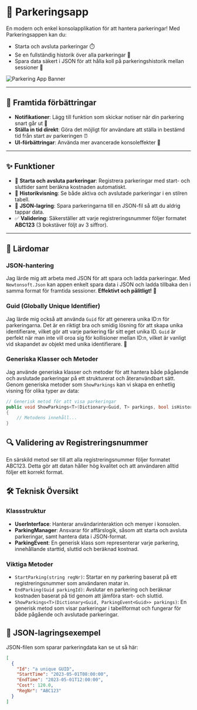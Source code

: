 # 🚗 Parkeringsapp

En modern och enkel konsolapplikation för att hantera parkeringar! Med Parkeringsappen kan du:

- Starta och avsluta parkeringar ⏱️
- Se en fullständig historik över alla parkeringar 📜
- Spara data säkert i JSON för att hålla koll på parkeringshistorik mellan sessioner 💾

![Parkering App Banner](link_till_din_banner_bild.gif) <!-- Banner-bild eller GIF här -->

---

## 💬 Framtida förbättringar

- **Notifikationer**: Lägg till funktion som skickar notiser när din parkering snart går ut 📲
- **Ställa in tid direkt**: Göra det möjligt för användare att ställa in bestämd tid från start av parkeringen ⏰
- **UI-förbättringar**: Använda mer avancerade konsoleffekter 🎨

---

## ✨ Funktioner

- 🚗 **Starta och avsluta parkeringar**: Registrera parkeringar med start- och sluttider samt beräkna kostnaden automatiskt.
- 📜 **Historikvisning**: Se både aktiva och avslutade parkeringar i en stilren tabell.
- 💾 **JSON-lagring**: Spara parkeringarna till en JSON-fil så att du aldrig tappar data.
- ✅ **Validering**: Säkerställer att varje registreringsnummer följer formatet **ABC123** (3 bokstäver följt av 3 siffror).

---

## 🧠 Lärdomar

### JSON-hantering
Jag lärde mig att arbeta med JSON för att spara och ladda parkeringar. Med `Newtonsoft.Json` kan appen enkelt spara data i JSON och ladda tillbaka den i samma format för framtida sessioner. **Effektivt och pålitligt!** 📂

### Guid (Globally Unique Identifier)
Jag lärde mig också att använda `Guid` för att generera unika ID:n för parkeringarna. Det är en riktigt bra och smidig lösning för att skapa unika identifierare, vilket gör att varje parkering får sitt eget unika ID. `Guid` är perfekt när man inte vill oroa sig för kollisioner mellan ID:n, vilket är vanligt vid skapandet av objekt med unika identifierare. 🔑


### Generiska Klasser och Metoder
Jag använde generiska klasser och metoder för att hantera både pågående och avslutade parkeringar på ett strukturerat och återanvändbart sätt. Genom generiska metoder som `ShowParkings` kan vi skapa en enhetlig visning för olika typer av data:

```csharp
// Generisk metod för att visa parkeringar
public void ShowParkings<T>(Dictionary<Guid, T> parkings, bool isHistory = false)
{
    // Metodens innehåll...
}
```
## 🔍 Validering av Registreringsnummer
En särskild metod ser till att alla registreringsnummer följer formatet ABC123. Detta gör att datan håller hög kvalitet och att användaren alltid följer ett korrekt format.

## 🛠️ Teknisk Översikt
<!-- Klassdiagram eller flödesschema -->

### Klassstruktur

- **UserInterface**: Hanterar användarinteraktion och menyer i konsolen.
- **ParkingManager**: Ansvarar för affärslogik, såsom att starta och avsluta parkeringar, samt hantera data i JSON-format.
- **ParkingEvent<T>**: En generisk klass som representerar varje parkering, innehållande starttid, sluttid och beräknad kostnad.

### Viktiga Metoder

- `StartParking(string regNr)`: Startar en ny parkering baserat på ett registreringsnummer som användaren matar in.
- `EndParking(Guid parkingId)`: Avslutar en parkering och beräknar kostnaden baserat på tid genom att jämföra start- och sluttid.
- `ShowParkings<T>(Dictionary<Guid, ParkingEvent<Guid>> parkings)`: En generisk metod som visar parkeringar i tabellformat och fungerar för både pågående och avslutade parkeringar.

## 📂 JSON-lagringsexempel

JSON-filen som sparar parkeringdata kan se ut så här:

```json
[
  {
    "Id": "a unique GUID",
    "StartTime": "2023-05-01T08:00:00",
    "EndTime": "2023-05-01T12:00:00",
    "Cost": 120.0,
    "RegNr": "ABC123"
  }
]
